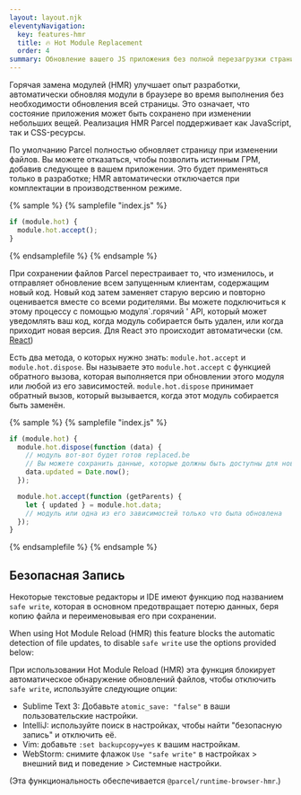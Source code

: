 ```yaml
---
layout: layout.njk
eleventyNavigation:
  key: features-hmr
  title: 🔥 Hot Module Replacement
  order: 4
summary: Обновление вашего JS приложения без полной перезагрузки страницы
---
```


Горячая замена модулей (HMR) улучшает опыт разработки, автоматически обновляя модули в браузере во время выполнения без необходимости обновления всей страницы. Это означает, что состояние приложения может быть сохранено при изменении небольших вещей. Реализация HMR Parcel поддерживает как JavaScript, так и CSS-ресурсы.

По умолчанию Parcel полностью обновляет страницу при изменении файлов. Вы можете отказаться, чтобы позволить истинным ГРМ, добавив следующее в вашем приложении. Это будет применяться только в разработке; HMR автоматически отключается при комплектации в производственном режиме.

{% sample %}
{% samplefile "index.js" %}

```js
if (module.hot) {
  module.hot.accept();
}
```

{% endsamplefile %}
{% endsample %}

При сохранении файлов Parcel перестраивает то, что изменилось, и отправляет обновление всем запущенным клиентам, содержащим новый код. Новый код затем заменяет старую версию и повторно оценивается вместе со всеми родителями. Вы можете подключиться к этому процессу с помощью модуля`.горячий ' API, который может уведомлять ваш код, когда модуль собирается быть удален, или когда приходит новая версия. Для React это происходит автоматически (см. [React](</recipes/react/#hmr-(fast-refresh)>))

Есть два метода, о которых нужно знать: `module.hot.accept` и `module.hot.dispose`. Вы называете это `module.hot.accept` с функцией обратного вызова, которая выполняется при обновлении этого модуля или любой из его зависимостей. `module.hot.dispose` принимает обратный вызов, который вызывается, когда этот модуль собирается быть заменён.

{% sample %}
{% samplefile "index.js" %}

```js
if (module.hot) {
  module.hot.dispose(function (data) {
    // модуль вот-вот будет готов replaced.be
    // Вы можете сохранить данные, которые должны быть доступны для нового актива, в разделе "Данные".
    data.updated = Date.now();
  });

  module.hot.accept(function (getParents) {
    let { updated } = module.hot.data;
    // модуль или одна из его зависимостей только что была обновлена
  });
}
```

{% endsamplefile %}
{% endsample %}

## Безопасная Запись

Некоторые текстовые редакторы и IDE имеют функцию под названием `safe write`, которая в основном предотвращает потерю данных, беря копию файла и переименовывая его при сохранении.

When using Hot Module Reload (HMR) this feature blocks the automatic detection of file updates, to disable `safe write` use the options provided below:

При использовании Hot Module Reload (HMR) эта функция блокирует автоматическое обнаружение обновлений файлов, чтобы отключить `safe write`, используйте следующие опции:

- Sublime Text 3: Добавьте `atomic_save: "false"` в ваши пользовательские настройки.
- IntelliJ: используйте поиск в настройках, чтобы найти "безопасную запись" и отключить её.
- Vim: добавьте `:set backupcopy=yes` к вашим настройкам.
- WebStorm: снимите флажок `Use "safe write"` в настройках > внешний вид и поведение > Системные настройки.

(Эта функциональность обеспечивается `@parcel/runtime-browser-hmr`.)
